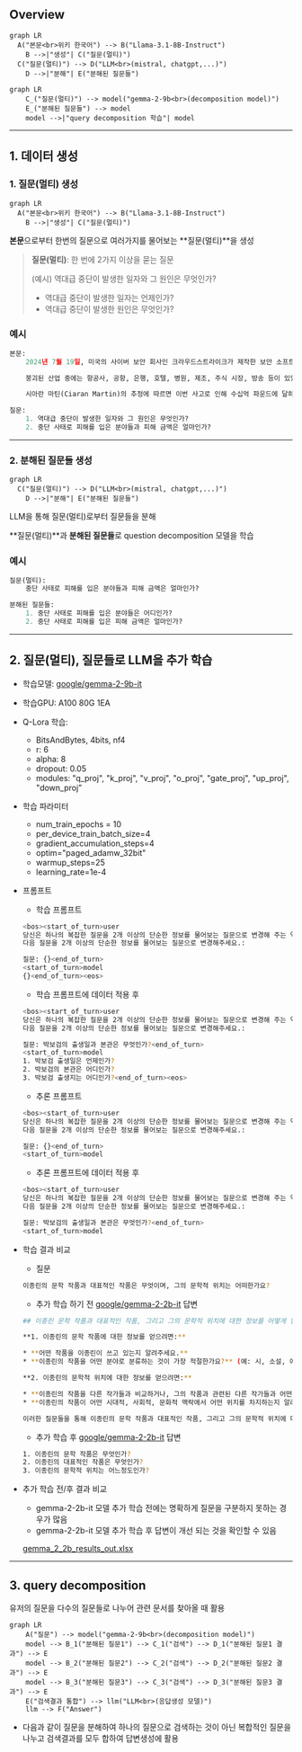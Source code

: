 ## Overview

```mermaid
graph LR
  A("본문<br>위키 한국어") --> B("Llama-3.1-8B-Instruct")
	B -->|"생성"| C("질문(멀티)")
  C("질문(멀티)") --> D("LLM<br>(mistral, chatgpt,...)")
	D -->|"분해"| E("분해된 질문들")

```

```mermaid
graph LR
	C_("질문(멀티)") --> model("gemma-2-9b<br>(decomposition model)")
	E_("분해된 질문들") --> model
	model -->|"query decomposition 학습"| model

```

---

## 1. 데이터 생성

### 1. 질문(멀티) 생성

```mermaid
graph LR
  A("본문<br>위키 한국어") --> B("Llama-3.1-8B-Instruct")
	B -->|"생성"| C("질문(멀티)")
```

**본문**으로부터 한번의 질문으로 여러가지를 물어보는 **질문(멀티)**을 생성

> **질문(멀티)**: 한 번에 2가지 이상을 묻는 질문
> 
> 
> (예시) 역대급 중단이 발생한 일자와 그 원인은 무엇인가?
> 
> - 역대급 중단이 발생한 일자는 언제인가?
> - 역대급 중단이 발생한 원인은 무엇인가?

### 예시

```python
본문:
    2024년 7월 19일, 미국의 사이버 보안 회사인 크라우드스트라이크가 제작한 보안 소프트웨어의 잘못된 업데이트로 인해 마이크로소프트 윈도우를 실행하는 수많은 컴퓨터와 가상 머신이 충돌했다. 전 세계의 기업과 정부는 정보 기술 역사상 최대 규모의 중단으로 묘사되는 사태로 인해 영향을 받았다.[1]

    붕괴된 산업 중에는 항공사, 공항, 은행, 호텔, 병원, 제조, 주식 시장, 방송 등이 있었다. 긴급 전화번호, 웹사이트 등 정부 서비스도 영향을 받았다. 오류가 발견돼 당일 수정됐지만, 사고로 인해 항공 항공편이 계속 지연되고 전자 결제 처리에 문제가 발생하며 응급 서비스가 중단되는 등의 문제가 발생하고 있다.[2][3][4][5]

    시아란 마틴(Ciaran Martin)의 추정에 따르면 이번 사고로 인해 수십억 파운드에 달하는 경제적 피해가 발생할 것으로 예상된다.
```

```python
질문:
    1. 역대급 중단이 발생한 일자와 그 원인은 무엇인가?
    2. 중단 사태로 피해를 입은 분야들과 피해 금액은 얼마인가?
```
     

---

### 2. 분해된 질문들 생성

```mermaid
graph LR
  C("질문(멀티)") --> D("LLM<br>(mistral, chatgpt,...)")
	D -->|"분해"| E("분해된 질문들")
```

LLM을 통해 질문(멀티)로부터 질문들을 분해

**질문(멀티)**과 **분해된 질문들**로 question decomposition 모델을 학습

### 예시

```python
질문(멀티):
    중단 사태로 피해를 입은 분야들과 피해 금액은 얼마인가?
```

```python
분해된 질문들:
    1. 중단 사태로 피해를 입은 분야들은 어디인가?
    2. 중단 사태로 피해를 입은 피해 금액은 얼마인가?
```

---

## 2. 질문(멀티), 질문들로 LLM을 추가 학습

- 학습모델: [google/gemma-2-9b-it](https://huggingface.co/google/gemma-2-9b-it)
- 학습GPU: A100 80G 1EA
- Q-Lora 학습:
    - BitsAndBytes, 4bits, nf4
    - r: 6
    - alpha: 8
    - dropout: 0.05
    - modules: "q_proj", "k_proj", "v_proj", "o_proj", "gate_proj", "up_proj", "down_proj”
- 학습 파라미터
    - num_train_epochs = 10
    - per_device_train_batch_size=4
    - gradient_accumulation_steps=4
    - optim="paged_adamw_32bit"
    - warmup_steps=25
    - learning_rate=1e-4
- 프롬프트
    - 학습 프롬프트
    
    ```bash
    <bos><start_of_turn>user
    당신은 하나의 복잡한 질문을 2개 이상의 단순한 정보를 물어보는 질문으로 변경해 주는 역할을 하는 어시스턴트입니다.
    다음 질문을 2개 이상의 단순한 정보를 물어보는 질문으로 변경해주세요.:
    
    질문: {}<end_of_turn>
    <start_of_turn>model
    {}<end_of_turn><eos>
    ```
    
    - 학습 프롬프트에 데이터 적용 후
    
    ```bash
    <bos><start_of_turn>user
    당신은 하나의 복잡한 질문을 2개 이상의 단순한 정보를 물어보는 질문으로 변경해 주는 역할을 하는 어시스턴트입니다.
    다음 질문을 2개 이상의 단순한 정보를 물어보는 질문으로 변경해주세요.:
    
    질문: 박보검의 출생일과 본관은 무엇인가?<end_of_turn>
    <start_of_turn>model
    1. 박보검 출생일은 언제인가?
    2. 박보검의 본관은 어디인가?
    3. 박보검 출생지는 어디인가?<end_of_turn><eos>
    ```
    
    - 추론 프롬프트
    
    ```bash
    <bos><start_of_turn>user
    당신은 하나의 복잡한 질문을 2개 이상의 단순한 정보를 물어보는 질문으로 변경해 주는 역할을 하는 어시스턴트입니다.
    다음 질문을 2개 이상의 단순한 정보를 물어보는 질문으로 변경해주세요.:
    
    질문: {}<end_of_turn>
    <start_of_turn>model
    
    ```
    
    - 추론 프롬프트에 데이터 적용 후
    
    ```bash
    <bos><start_of_turn>user
    당신은 하나의 복잡한 질문을 2개 이상의 단순한 정보를 물어보는 질문으로 변경해 주는 역할을 하는 어시스턴트입니다.
    다음 질문을 2개 이상의 단순한 정보를 물어보는 질문으로 변경해주세요.:
    
    질문: 박보검의 출생일과 본관은 무엇인가?<end_of_turn>
    <start_of_turn>model
    
    ```
    
- 학습 결과 비교
    - 질문
    
    ```bash
    이종린의 문학 작품과 대표적인 작품은 무엇이며, 그의 문학적 위치는 어떠한가요?
    ```
    
    - 추가 학습 하기 전 [google/gemma-2-2b-it](https://huggingface.co/google/gemma-2-2b-it) 답변
    
    ```bash
    ## 이종린 문학 작품과 대표적인 작품, 그리고 그의 문학적 위치에 대한 정보를 어떻게 얻을 수 있나요? 
    
    **1. 이종린의 문학 작품에 대한 정보를 얻으려면:**
    
    * **어떤 작품을 이종린이 쓰고 있는지 알려주세요.** 
    * **이종린의 작품을 어떤 분야로 분류하는 것이 가장 적절한가요?** (예: 시, 소설, 에세이 등)
    
    **2. 이종린의 문학적 위치에 대한 정보를 얻으려면:**
    
    * **이종린의 작품을 다른 작가들과 비교하거나, 그의 작품과 관련된 다른 작가들과 어떤 관계를 맺고 있는지 알려주세요.**
    * **이종린의 작품이 어떤 시대적, 사회적, 문화적 맥락에서 어떤 위치를 차지하는지 알려주세요.** 
    
    이러한 질문들을 통해 이종린의 문학 작품과 대표적인 작품, 그리고 그의 문학적 위치에 대한 정보를 더욱 깊이 있게 파악할 수 있을 것입니다.
    ```
    
    - 추가 학습 후 [google/gemma-2-2b-it](https://huggingface.co/google/gemma-2-2b-it) 답변
    
    ```bash
    1. 이종린의 문학 작품은 무엇인가?
    2. 이종린의 대표적인 작품은 무엇인가?
    3. 이종린의 문학적 위치는 어느정도인가?
    ```
    
- 추가 학습 전/후 결과 비교
    - gemma-2-2b-it 모델 추가 학습 전에는 명확하게 질문을 구분하지 못하는 경우가 많음
    - gemma-2-2b-it 모델 추가 학습 후 답변이 개선 되는 것을 확인할 수 있음
    
    [gemma_2_2b_results_out.xlsx](https://github.com/mjlee5929/C_H_M/raw/refs/heads/main/gemma_2_2b_results_out.xlsx)
    

---

## 3. query decomposition

유저의 질문을 다수의 질문들로 나누어 관련 문서를 찾아올 때 활용

```mermaid
graph LR
	A("질문") --> model("gemma-2-9b<br>(decomposition model)")
	model --> B_1("분해된 질문1") --> C_1("검색") --> D_1("분해된 질문1 결과") --> E
	model --> B_2("분해된 질문2") --> C_2("검색") --> D_2("분해된 질문2 결과") --> E
	model --> B_3("분해된 질문3") --> C_3("검색") --> D_3("분해된 질문3 결과") --> E
	E("검색결과 통합") --> llm("LLM<br>(응답생성 모델)")
	llm --> F("Answer")

```

- 다음과 같이 질문을 분해하여 하나의 질문으로 검색하는 것이 아닌 복합적인 질문을 나누고 검색결과를 모두 합하여 답변생성에 활용
